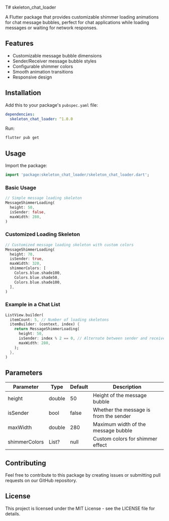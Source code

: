 <!--
This README describes the package. If you publish this package to pub.dev,
this README's contents appear on the landing page for your package.

For information about how to write a good package README, see the guide for
[writing package pages](https://dart.dev/guides/libraries/writing-package-pages).

For general information about developing packages, see the Dart guide for
[creating packages](https://dart.dev/guides/libraries/create-library-packages)
and the Flutter guide for
[developing packages and plugins](https://flutter.dev/developing-packages).
-->

T# skeleton_chat_loader

A Flutter package that provides customizable shimmer loading animations for chat message bubbles, perfect for chat applications while loading messages or waiting for network responses.

## Features

- Customizable message bubble dimensions
- Sender/Receiver message bubble styles
- Configurable shimmer colors
- Smooth animation transitions
- Responsive design

## Installation

Add this to your package's `pubspec.yaml` file:

```yaml
dependencies:
  skeleton_chat_loader: ^1.0.0
```

Run:
```bash
flutter pub get
```

## Usage

Import the package:

```dart
import 'package:skeleton_chat_loader/skeleton_chat_loader.dart';
```

### Basic Usage

```dart
// Simple message loading skeleton
MessageShimmerLoading(
  height: 50,
  isSender: false,
  maxWidth: 280,
)
```

### Customized Loading Skeleton

```dart
// Customized message loading skeleton with custom colors
MessageShimmerLoading(
  height: 70,
  isSender: true,
  maxWidth: 320,
  shimmerColors: [
    Colors.blue.shade100,
    Colors.blue.shade50,
    Colors.blue.shade100,
  ],
)
```

### Example in a Chat List

```dart
ListView.builder(
  itemCount: 5, // Number of loading skeletons
  itemBuilder: (context, index) {
    return MessageShimmerLoading(
      height: 50,
      isSender: index % 2 == 0, // Alternate between sender and receiver
      maxWidth: 280,
    );
  },
)
```

## Parameters

| Parameter | Type | Default | Description |
|-----------|------|---------|-------------|
| height | double | 50 | Height of the message bubble |
| isSender | bool | false | Whether the message is from the sender |
| maxWidth | double | 280 | Maximum width of the message bubble |
| shimmerColors | List<Color>? | null | Custom colors for shimmer effect |

## Contributing

Feel free to contribute to this package by creating issues or submitting pull requests on our GitHub repository.

## License

This project is licensed under the MIT License - see the LICENSE file for details.